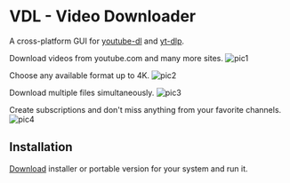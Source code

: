 # VDL - Video Downloader
A cross-platform GUI for [youtube-dl](https://ytdl-org.github.io/youtube-dl/index.html) and [yt-dlp](https://github.com/yt-dlp/yt-dlp).

Download videos from youtube.com and many more sites.
![pic1](https://user-images.githubusercontent.com/6572208/149672268-6558d127-264a-4a14-a0ea-3b080ce78eba.png)

Choose any available format up to 4K.
![pic2](https://user-images.githubusercontent.com/6572208/149672269-5b2a8935-1d91-4d1d-ae62-82849ad8d146.png)

Download multiple files simultaneously.
![pic3](https://user-images.githubusercontent.com/6572208/149672270-c622b56f-efb4-4e93-aa48-e4d3cc575844.png)

Create subscriptions and don't miss anything from your favorite channels.
![pic4](https://user-images.githubusercontent.com/6572208/149672271-1fc12a0c-7aff-452b-b0f2-85ea5dd84d0e.png)

## Installation
[Download](https://github.com/engatec/vdl/releases) installer or portable version for your system and run it.  
